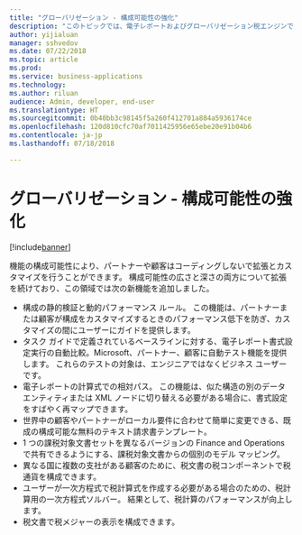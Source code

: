 ```yaml
---
title: "グローバリゼーション - 構成可能性の強化"
description: "このトピックでは、電子レポートおよびグローバリゼーション税エンジンでの強化された構成可能性について説明します。"
author: yijialuan
manager: sshvedov
ms.date: 07/22/2018
ms.topic: article
ms.prod: 
ms.service: business-applications
ms.technology: 
ms.author: riluan
audience: Admin, developer, end-user
ms.translationtype: HT
ms.sourcegitcommit: 0b40bb3c98145f5a260f412701a884a5936174ce
ms.openlocfilehash: 120d810cfc70af7011425956e65ebe20e91b04b6
ms.contentlocale: ja-jp
ms.lasthandoff: 07/18/2018

---
```


# <a name="globalization--enhanced-configurability"></a>グローバリゼーション - 構成可能性の強化

[!include[banner](../../includes/banner.md)]

機能の構成可能性により、パートナーや顧客はコーディングしないで拡張とカスタマイズを行うことができます。 構成可能性の広さと深さの両方について拡張を続けており、この領域では次の新機能を追加しました。

- 構成の静的検証と動的パフォーマンス ルール。 この機能は、パートナーまたは顧客が構成をカスタマイズするときのパフォーマンス低下を防ぎ、カスタマイズの間にユーザーにガイドを提供します。
- タスク ガイドで定義されているベースラインに対する、電子レポート書式設定実行の自動比較。Microsoft、パートナー、顧客に自動テスト機能を提供します。 これらのテストの対象は、エンジニアではなくビジネス ユーザーです。
- 電子レポートの計算式での相対パス。 この機能は、似た構造の別のデータ エンティティまたは XML ノードに切り替える必要がある場合に、書式設定をすばやく再マップできます。
- 世界中の顧客やパートナーがローカル要件に合わせて簡単に変更できる、既成の構成可能な無料のテキスト請求書テンプレート。
- 1 つの課税対象文書セットを異なるバージョンの Finance and Operations で共有できるようにする、課税対象文書からの個別のモデル マッピング。
- 異なる国に複数の支社がある顧客のために、税文書の税コンポーネントで税通貨を構成できます。
- ユーザーが一次方程式で税計算式を作成する必要がある場合のための、税計算用の一次方程式ソルバー。 結果として、税計算のパフォーマンスが向上します。
- 税文書で税メジャーの表示を構成できます。

